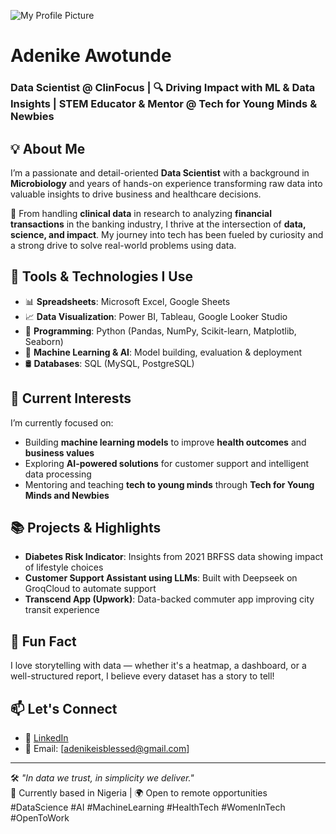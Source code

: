 ![My Profile Picture](https://drive.google.com/uc?export=view&id=1pJxcf0HfGHs9MjXV1IpAtvHtlEHa8y5a)    
# Adenike Awotunde
### Data Scientist @ ClinFocus | 🔍 Driving Impact with ML & Data Insights | STEM Educator & Mentor @ Tech for Young Minds & Newbies



## 💡 About Me
I’m a passionate and detail-oriented **Data Scientist** with a background in **Microbiology** and years of hands-on experience transforming raw data into valuable insights to drive business and healthcare decisions.

🔬 From handling **clinical data** in research to analyzing **financial transactions** in the banking industry, I thrive at the intersection of **data, science, and impact**. My journey into tech has been fueled by curiosity and a strong drive to solve real-world problems using data.

## 🔧 Tools & Technologies I Use
- 📊 **Spreadsheets**: Microsoft Excel, Google Sheets
- 📈 **Data Visualization**: Power BI, Tableau, Google Looker Studio
- 🐍 **Programming**: Python (Pandas, NumPy, Scikit-learn, Matplotlib, Seaborn)
- 🧠 **Machine Learning & AI**: Model building, evaluation & deployment
- 🛢 **Databases**: SQL (MySQL, PostgreSQL)


## 🚀 Current Interests
I’m currently focused on:
- Building **machine learning models** to improve **health outcomes** and **business values**
- Exploring **AI-powered solutions** for customer support and intelligent data processing
- Mentoring and teaching **tech to young minds** through **Tech for Young Minds and Newbies**

## 📚 Projects & Highlights
- **Diabetes Risk Indicator**: Insights from 2021 BRFSS data showing impact of lifestyle choices
- **Customer Support Assistant using LLMs**: Built with Deepseek on GroqCloud to automate support
- **Transcend App (Upwork)**: Data-backed commuter app improving city transit experience

## 🧠 Fun Fact
I love storytelling with data — whether it's a heatmap, a dashboard, or a well-structured report, I believe every dataset has a story to tell!

## 📫 Let's Connect
- 💼 [LinkedIn](https://www.linkedin.com/in/adenike-awotunde-b9740b80)
- 💌 Email: [adenikeisblessed@gmail.com] 

---

🛠 _"In data we trust, in simplicity we deliver."_  
📍 Currently based in Nigeria | 🌍 Open to remote opportunities  
#DataScience #AI #MachineLearning #HealthTech #WomenInTech #OpenToWork
